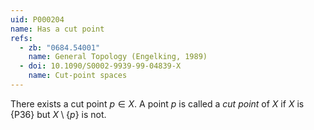 ```yaml
---
uid: P000204
name: Has a cut point
refs:
  - zb: "0684.54001"
    name: General Topology (Engelking, 1989)
  - doi: 10.1090/S0002-9939-99-04839-X
    name: Cut-point spaces
---
```


There exists a cut point $p \in X$.
A point $p$ is called a *cut point* of $X$ if $X$ is {P36} but $X \setminus \{p\}$ is not.
